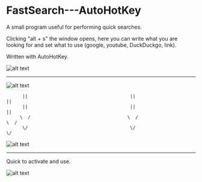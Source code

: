 # FastSearch---AutoHotKey
A small program useful for performing quick searches.

Clicking "alt + s" the window opens, here you can write what you are looking for and set what to use (google, youtube, DuckDuckgo, link). 

Written with AutoHotKey.

![alt text](https://github.com/ZETALVX/FastSearch-AutoHotKey/blob/main/CaptureExamples/Cattura22.png?raw=true)

------------------------------------------------------------------------------------------------------------

![alt text](https://github.com/ZETALVX/FastSearch-AutoHotKey/blob/main/CaptureExamples/Cattura33.png?raw=true)

          ||                                      ||                                     ||   
          ||                                      ||                                     ||
         \  /                                    \  /                                   \  /     
          \/                                      \/                                     \/
  
![alt text](https://github.com/ZETALVX/FastSearch-AutoHotKey/blob/main/CaptureExamples/Cattura55.png?raw=true)

------------------------------------------------------------------------------------------------------------


Quick to activate and use.

![alt text](https://github.com/ZETALVX/FastSearch-AutoHotKey/blob/main/CaptureExamples/Cattura77.png?raw=true)
